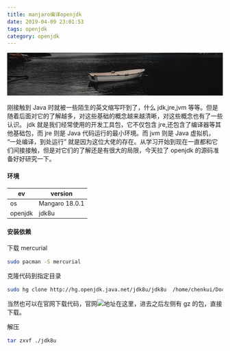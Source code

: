 ```yaml
---
title: manjaro编译openjdk
date: 2019-04-09 23:01:53
tags: openjdk
category: openjdk
---
```


![](manjaro编译openjdk/openjdk.png)

刚接触到 Java 时就被一些陌生的英文缩写吓到了，什么 jdk,jre,jvm 等等。但是随着后面对它的了解越多，对这些基础的概念越来越清晰，对这些概念也有了一些认识。 jdk 就是我们经常使用的开发工具包，它不仅包含 jre,还包含了编译器等其他基础包，而 jre 则是 Java 代码运行的最小环境。而 jvm 则是 Java 虚拟机， “一处编译，到处运行” 就是因为这位大佬的存在。从学习开始到现在一直都和它们间接接触，但是对它们的了解还是有很大的局限，今天拉了 openjdk 的源码准备好好研究一下。

<!-- more -->
#### 环境

|    ev  |  version    |   
| ---- | ---- |    
|    os  |  Mangaro 18.0.1    |       
|    openjdk  |    jdk8u  |      


#### 安装依赖

下载 mercurial

``` bash
sudo pacman -S mercurial

```

克隆代码到指定目录
``` bash
sudo hg clone http://hg.openjdk.java.net/jdk8u/jdk8u  /home/chenkui/Documents/openjdk8u
```
当然也可以在官网下载代码，官网![地址](http://hg.openjdk.java.net/jdk8u/jdk8u/)在这里，进去之后左侧有 gz 的包，直接下载。

解压

``` bash
tar zxvf ./jdk8u
```
#### 